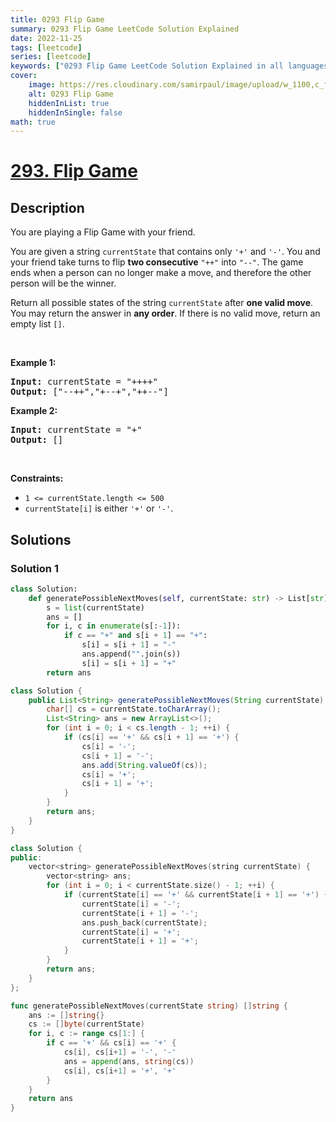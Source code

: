 ```yaml
---
title: 0293 Flip Game
summary: 0293 Flip Game LeetCode Solution Explained
date: 2022-11-25
tags: [leetcode]
series: [leetcode]
keywords: ["0293 Flip Game LeetCode Solution Explained in all languages", "0293 Flip Game", "LeetCode", "leetcode solution in Python3 C++ Java Go PHP Ruby Swift TypeScript Rust C# JavaScript C", "GeeksforGeeks", "InterviewBit", "Coding Ninjas", "HackerRank", "HackerEarth", "CodeChef", "TopCoder", "AlgoExpert", "freeCodeCamp", "Codeforces", "GitHub", "AtCoder", "Samir Paul"]
cover:
    image: https://res.cloudinary.com/samirpaul/image/upload/w_1100,c_fit,co_rgb:FFFFFF,l_text:Arial_75_bold:0293 Flip Game - Solution Explained/problem-solving.webp
    alt: 0293 Flip Game
    hiddenInList: true
    hiddenInSingle: false
math: true
---
```



# [293. Flip Game](https://leetcode.com/problems/flip-game)


## Description

<p>You are playing a Flip Game with your friend.</p>

<p>You are given a string <code>currentState</code> that contains only <code>&#39;+&#39;</code> and <code>&#39;-&#39;</code>. You and your friend take turns to flip <strong>two consecutive</strong> <code>&quot;++&quot;</code> into <code>&quot;--&quot;</code>. The game ends when a person can no longer make a move, and therefore the other person will be the winner.</p>

<p>Return all possible states of the string <code>currentState</code> after <strong>one valid move</strong>. You may return the answer in <strong>any order</strong>. If there is no valid move, return an empty list <code>[]</code>.</p>

<p>&nbsp;</p>
<p><strong class="example">Example 1:</strong></p>

<pre>
<strong>Input:</strong> currentState = &quot;++++&quot;
<strong>Output:</strong> [&quot;--++&quot;,&quot;+--+&quot;,&quot;++--&quot;]
</pre>

<p><strong class="example">Example 2:</strong></p>

<pre>
<strong>Input:</strong> currentState = &quot;+&quot;
<strong>Output:</strong> []
</pre>

<p>&nbsp;</p>
<p><strong>Constraints:</strong></p>

<ul>
	<li><code>1 &lt;= currentState.length &lt;= 500</code></li>
	<li><code>currentState[i]</code> is either <code>&#39;+&#39;</code> or <code>&#39;-&#39;</code>.</li>
</ul>

## Solutions

### Solution 1

<!-- tabs:start -->

```python
class Solution:
    def generatePossibleNextMoves(self, currentState: str) -> List[str]:
        s = list(currentState)
        ans = []
        for i, c in enumerate(s[:-1]):
            if c == "+" and s[i + 1] == "+":
                s[i] = s[i + 1] = "-"
                ans.append("".join(s))
                s[i] = s[i + 1] = "+"
        return ans
```

```java
class Solution {
    public List<String> generatePossibleNextMoves(String currentState) {
        char[] cs = currentState.toCharArray();
        List<String> ans = new ArrayList<>();
        for (int i = 0; i < cs.length - 1; ++i) {
            if (cs[i] == '+' && cs[i + 1] == '+') {
                cs[i] = '-';
                cs[i + 1] = '-';
                ans.add(String.valueOf(cs));
                cs[i] = '+';
                cs[i + 1] = '+';
            }
        }
        return ans;
    }
}
```

```cpp
class Solution {
public:
    vector<string> generatePossibleNextMoves(string currentState) {
        vector<string> ans;
        for (int i = 0; i < currentState.size() - 1; ++i) {
            if (currentState[i] == '+' && currentState[i + 1] == '+') {
                currentState[i] = '-';
                currentState[i + 1] = '-';
                ans.push_back(currentState);
                currentState[i] = '+';
                currentState[i + 1] = '+';
            }
        }
        return ans;
    }
};
```

```go
func generatePossibleNextMoves(currentState string) []string {
	ans := []string{}
	cs := []byte(currentState)
	for i, c := range cs[1:] {
		if c == '+' && cs[i] == '+' {
			cs[i], cs[i+1] = '-', '-'
			ans = append(ans, string(cs))
			cs[i], cs[i+1] = '+', '+'
		}
	}
	return ans
}
```

<!-- tabs:end -->

<!-- end -->
